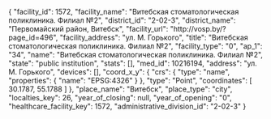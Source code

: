 {
    "facility_id": 1572,
    "facility_name": "Витебская стоматологическая поликлиника. Филиал №2",
    "district_id": "2-02-3",
    "district_name": "Первомайский район, Витебск",
    "facility_url": "http:\/\/vosp.by\/?page_id=496",
    "facility_address": "ул. М. Горького",
    "title": "Витебская стоматологическая поликлиника. Филиал №2",
    "facility_type": "0",
    "ap_1": "34",
    "name": "Витебская стоматологическая поликлиника. Филиал №2",
    "state": "public institution",
    "stats": [],
    "med_id": 10216194,
    "address": "ул. М. Горького",
    "devices": [],
    "coord_x_y": {
        "crs": {
            "type": "name",
            "properties": {
                "name": "EPSG:4326"
            }
        },
        "type": "Point",
        "coordinates": [
            30.1787,
            55.1788
        ]
    },
    "place_name": "Витебск",
    "place_type": "city",
    "localties_key": 26,
    "year_of_closing": null,
    "year_of_opening": "0",
    "healthcare_facility_key": 1572,
    "administrative_division_id": "2-02-3"
}